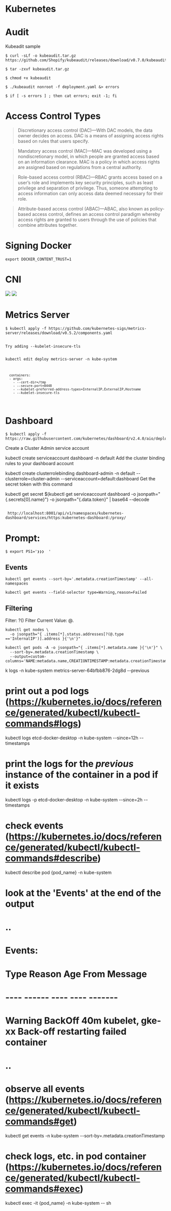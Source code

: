 # Kubernetes

# Audit
Kubeadit sample

```
$ curl -sLf -o kubeaudit.tar.gz https://github.com/Shopify/kubeaudit/releases/download/v0.7.0/kubeaudit_0.7.0_linux_amd64.tar.gz

$ tar -zxvf kubeaudit.tar.gz

$ chmod +x kubeaudit

$ ./kubeaudit nonroot -f deployment.yaml &> errors

$ if [ -s errors ] ; then cat errors; exit -1; fi
```

# Access Control Types
> Discretionary access control (DAC)—With DAC models, the data owner decides on access. DAC is a means of assigning access rights based on rules that users specify.


> Mandatory access control (MAC)—MAC was developed using a nondiscretionary model, in which people are granted access based on an information clearance. MAC is a policy in which access rights are assigned based on regulations from a central authority.


> Role-based access control (RBAC)—RBAC grants access based on a user’s role and
implements key security principles, such as least privilege and separation of privilege. Thus, someone attempting to access information can only access data deemed necessary for their role.

> Attribute-based access control (ABAC)—ABAC, also known as policy-based access control, defines an access control paradigm whereby access rights are granted to users through the use of policies that combine attributes together.

# Signing Docker
```export DOCKER_CONTENT_TRUST=1```

# CNI
<img src="CNI.png" />
<img src="k8sverbosity.png" />

# Metrics Server
```
$ kubectl apply -f https://github.com/kubernetes-sigs/metrics-server/releases/download/v0.5.2/components.yaml
```

<code>
Try adding --kubelet-insecure-tls

kubectl edit deploy metrics-server -n kube-system

      containers:
      - args:
        - --cert-dir=/tmp
        - --secure-port=8448
        - --kubelet-preferred-address-types=InternalIP,ExternalIP,Hostname
        - --kubelet-insecure-tls
</code>

# Dashboard
```
$ kubectl apply -f https://raw.githubusercontent.com/kubernetes/dashboard/v2.4.0/aio/deploy/recommended.yaml
```

Create a Cluster Admin service account

kubectl create serviceaccount dashboard -n default
Add the cluster binding rules to your dashboard account

kubectl create clusterrolebinding dashboard-admin -n default --clusterrole=cluster-admin --serviceaccount=default:dashboard
Get the secret token with this command

kubectl get secret $(kubectl get serviceaccount dashboard -o jsonpath="{.secrets[0].name}") -o jsonpath="{.data.token}" | base64 --decode

<code>
 http://localhost:8001/api/v1/namespaces/kubernetes-dashboard/services/https:kubernetes-dashboard:/proxy/
</code>

# Prompt:
```
$ export PS1='❯❯❯  '
```

## Events
```
kubectl get events --sort-by='.metadata.creationTimestamp' --all-namespaces

kubectl get events --field-selector type=Warning,reason=Failed
```

## Filtering
Filter: ?()
Filter Current Value: @.
```
kubectl get nodes \
  -o jsonpath="{ .items[*].status.addresses[?(@.type =='InternalIP')].address }{'\n'}"
```
```
kubectl get pods -A -o jsonpath="{ .items[*].metadata.name }{'\n'}" \
  --sort-by=.metadata.creationTimestamp \
  --output=custom-columns='NAME:metadata.name,CREATIONTIMESTAMP:metadata.creationTimestamp'
```

k logs -n kube-system metrics-server-64bfbb876-2dg8d --previous

# print out a pod logs (https://kubernetes.io/docs/reference/generated/kubectl/kubectl-commands#logs)
kubectl logs etcd-docker-desktop -n kube-system --since=12h --timestamps


# print the logs for the _previous_ instance of the container in a pod if it exists
kubectl logs -p etcd-docker-desktop -n kube-system --since=2h --timestamps


# check events (https://kubernetes.io/docs/reference/generated/kubectl/kubectl-commands#describe)
kubectl describe pod {pod_name} -n kube-system

# look at the 'Events' at the end of the output
# ..
# Events:
#   Type     Reason   Age                 From               Message
#   ----     ------   ----                ----               -------
#   Warning  BackOff  40m                 kubelet, gke-xx    Back-off restarting failed container
# ..


# observe all events (https://kubernetes.io/docs/reference/generated/kubectl/kubectl-commands#get)
kubectl get events -n kube-system --sort-by=.metadata.creationTimestamp


# check logs, etc. in pod container (https://kubernetes.io/docs/reference/generated/kubectl/kubectl-commands#exec)
kubectl exec -it {pod_name} -n kube-system -- sh